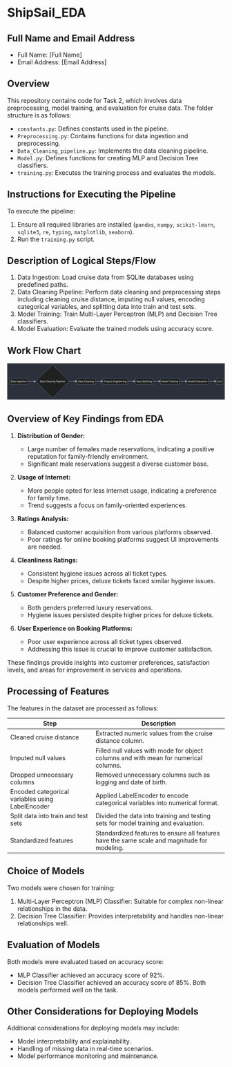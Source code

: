 # ShipSail_EDA

## Full Name and Email Address
- Full Name: [Full Name]
- Email Address: [Email Address]

## Overview
This repository contains code for Task 2, which involves data preprocessing, model training, and evaluation for cruise data. The folder structure is as follows:
- `constants.py`: Defines constants used in the pipeline.
- `Preprocessing.py`: Contains functions for data ingestion and preprocessing.
- `Data_Cleaning_pipeline.py`: Implements the data cleaning pipeline.
- `Model.py`: Defines functions for creating MLP and Decision Tree classifiers.
- `training.py`: Executes the training process and evaluates the models.

## Instructions for Executing the Pipeline
To execute the pipeline:
1. Ensure all required libraries are installed (`pandas`, `numpy`, `scikit-learn`, `sqlite3`, `re`, `typing`, `matplotlib`, `seaborn`).
2. Run the `training.py` script.

## Description of Logical Steps/Flow
1. Data Ingestion: Load cruise data from SQLite databases using predefined paths.
2. Data Cleaning Pipeline: Perform data cleaning and preprocessing steps including cleaning cruise distance, imputing null values, encoding categorical variables, and splitting data into train and test sets.
3. Model Training: Train Multi-Layer Perceptron (MLP) and Decision Tree classifiers.
4. Model Evaluation: Evaluate the trained models using accuracy score.

## Work Flow Chart

![Image](./images/flow.png)


## Overview of Key Findings from EDA

1. **Distribution of Gender:**
   - Large number of females made reservations, indicating a positive reputation for family-friendly environment.
   - Significant male reservations suggest a diverse customer base.

2. **Usage of Internet:**
   - More people opted for less internet usage, indicating a preference for family time.
   - Trend suggests a focus on family-oriented experiences.

3. **Ratings Analysis:**
   - Balanced customer acquisition from various platforms observed.
   - Poor ratings for online booking platforms suggest UI improvements are needed.

4. **Cleanliness Ratings:**
   - Consistent hygiene issues across all ticket types.
   - Despite higher prices, deluxe tickets faced similar hygiene issues.

5. **Customer Preference and Gender:**
   - Both genders preferred luxury reservations.
   - Hygiene issues persisted despite higher prices for deluxe tickets.

6. **User Experience on Booking Platforms:**
   - Poor user experience across all ticket types observed.
   - Addressing this issue is crucial to improve customer satisfaction.

These findings provide insights into customer preferences, satisfaction levels, and areas for improvement in services and operations.


## Processing of Features

The features in the dataset are processed as follows:

| Step                                              | Description                                                                                   |
|---------------------------------------------------|-----------------------------------------------------------------------------------------------|
| Cleaned cruise distance                          | Extracted numeric values from the cruise distance column.                                      |
| Imputed null values                              | Filled null values with mode for object columns and with mean for numerical columns.           |
| Dropped unnecessary columns                      | Removed unnecessary columns such as logging and date of birth.                                  |
| Encoded categorical variables using LabelEncoder | Applied LabelEncoder to encode categorical variables into numerical format.                    |
| Split data into train and test sets              | Divided the data into training and testing sets for model training and evaluation.             |
| Standardized features                            | Standardized features to ensure all features have the same scale and magnitude for modeling.   |



## Choice of Models
Two models were chosen for training:
1. Multi-Layer Perceptron (MLP) Classifier: Suitable for complex non-linear relationships in the data.
2. Decision Tree Classifier: Provides interpretability and handles non-linear relationships well.

## Evaluation of Models
Both models were evaluated based on accuracy score:
- MLP Classifier achieved an accuracy score of 92%.
- Decision Tree Classifier achieved an accuracy score of 85%.
Both models performed well on the task.

## Other Considerations for Deploying Models
Additional considerations for deploying models may include:
- Model interpretability and explainability.
- Handling of missing data in real-time scenarios.
- Model performance monitoring and maintenance.
